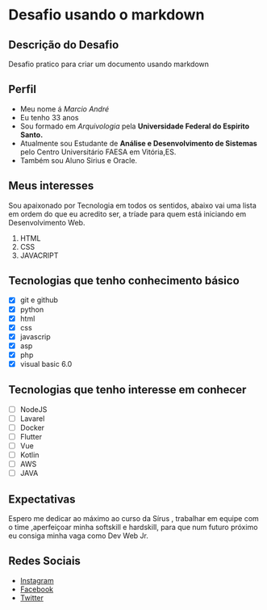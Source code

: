 # Desafio usando o markdown
## Descrição do Desafio 
Desafio pratico para criar um documento usando markdown
## Perfil
- Meu nome á *Marcio André* 
- Eu tenho 33 anos
- Sou formado em *Arquivologia* pela **Universidade Federal do Espirito Santo.**
- Atualmente sou Estudante de **Análise e Desenvolvimento de Sistemas** pelo Centro Universitário FAESA em Vitória,ES.
-  Também sou  Aluno Sirius e Oracle.
## Meus interesses

Sou apaixonado por Tecnologia em todos os sentidos, abaixo vai uma lista em ordem do que eu acredito ser, a tríade para quem está iniciando em Desenvolvimento Web.
1. HTML
2. CSS
3. JAVACRIPT
## Tecnologias que tenho conhecimento básico
- [x] git e github
- [x] python 
- [x] html 
- [x] css
- [x] javascrip
- [x] asp
- [x] php
- [x] visual basic 6.0
## Tecnologias que tenho interesse em conhecer
- [ ] NodeJS
- [ ] Lavarel
- [ ] Docker
- [ ] Flutter
- [ ] Vue
- [ ] Kotlin
- [ ] AWS
- [ ] JAVA
## Expectativas
Espero me dedicar ao máximo ao curso da Sírus , trabalhar em equipe com o time ,aperfeiçoar minha softskill e hardskill, para que num futuro próximo eu consiga minha vaga como Dev Web Jr.
## **Redes Sociais** 
- [Instagram](https://www.instagram.com/marrcioandre/)
- [Facebook](https://www.facebook.com/marcioandre23)
- [Twitter](https://twitter.com/andremarcio1988)


